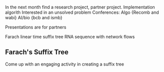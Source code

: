 In the next month find a research project, partner project.
    Implementation algorith
    Interested in an unsolved problem
    Conferences: Algo {Recomb and wabi}  AI/bio {bcb and ismb}


Presentations are for partners

Farach linear time suffix tree
RNA sequence with network flows


## Farach's Suffix Tree
Come up with an engaging activity in creating a suffix tree
